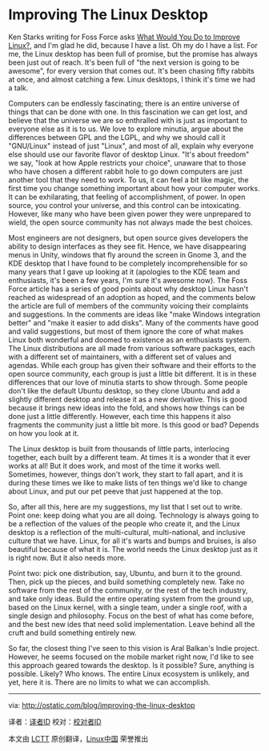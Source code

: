 Improving The Linux Desktop
================================================================================
Ken Starks writing for Foss Force asks [What Would You Do to Improve Linux?][1], and I'm glad he did, because I have a list. Oh my do I have a list. For me, the Linux desktop has been full of promise, but the promise has always been just out of reach. It's been full of "the next version is going to be awesome", for every version that comes out. It's been chasing fifty rabbits at once, and almost catching a few. Linux desktops, I think it's time we had a talk.

Computers can be endlessly fascinating; there is an entire universe of things that can be done with one. In this fascination we can get lost, and believe that the universe we are so enthralled with is just as important to everyone else as it is to us. We love to explore minutia, argue about the differences between GPL and the LGPL, and why we should call it "GNU/Linux" instead of just "Linux", and most of all, explain why everyone else should use our favorite flavor of desktop Linux. "It's about freedom" we say, "look at how Apple restricts your choice", unaware that to those who have chosen a different rabbit hole to go down computers are just another tool that they need to work. To us, it can feel a bit like magic, the first time you change something important about how your computer works. It can be exhilarating, that feeling of accomplishment, of power. In open source, you control your universe, and this control can be intoxicating. However, like many who have been given power they were unprepared to wield, the open source community has not always made the best choices.

Most engineers are not designers, but open source gives developers the ability to design interfaces as they see fit. Hence, we have disappearing menus in Unity, windows that fly around the screen in Gnome 3, and the KDE desktop that I have found to be completely incomprehensible for so many years that I gave up looking at it (apologies to the KDE team and enthusiasts, it's been a few years, I'm sure it's awesome now). The Foss Force article has a series of good points about why desktop Linux hasn't reached as widespread of an adoption as hoped, and the comments below the article are full of members of the community voicing their complaints and suggestions. In the comments are ideas like "make Windows integration better" and "make it easier to add disks". Many of the comments have good and valid suggestions, but most of them ignore the core of what makes Linux both wonderful and doomed to existence as an enthusiasts system. The Linux distributions are all made from various software packages, each with a different set of maintainers, with a different set of values and agendas. While each group has given their software and their efforts to the open source community, each group is just a little bit different. It is in these differences that our love of minutia starts to show through. Some people don't like the default Ubuntu desktop, so they clone Ubuntu and add a slightly different desktop and release it as a new derivative. This is good because it brings new ideas into the fold, and shows how things can be done just a little differently. However, each time this happens it also fragments the community just a little bit more. Is this good or bad? Depends on how you look at it.

The Linux desktop is built from thousands of little parts, interlocing together, each built by a different team. At times it is a wonder that it ever works at all! But it does work, and most of the time it works well. Sometimes, however, things don't work, they start to fall apart, and it is during these times we like to make lists of ten things we'd like to change about Linux, and put our pet peeve that just happened at the top.

So, after all this, here are my suggestions, my list that I set out to write. Point one: keep doing what you are all doing. Technology is always going to be a reflection of the values of the people who create it, and the Linux desktop is a reflection of the multi-cultural, multi-national, and inclusive culture that we have. Linux, for all it's warts and bumps and bruises, is also beautiful because of what it is. The world needs the Linux desktop just as it is right now. But it also needs more.

Point two: pick one distribution, say, Ubuntu, and burn it to the ground. Then, pick up the pieces, and build something completely new. Take no software from the rest of the community, or the rest of the tech industry, and take only ideas. Build the entire operating system from the ground up, based on the Linux kernel, with a single team, under a single roof, with a single design and philosophy. Focus on the best of what has come before, and the best new ides that need solid implementation. Leave behind all the cruft and build something entirely new.

So far, the closest thing I've seen to this vision is Aral Balkan's Indie project. However, he seems focused on the mobile market right now, I'd like to see this approach geared towards the desktop. Is it possible? Sure, anything is possible. Likely? Who knows. The entire Linux ecosystem is unlikely, and yet, here it is. There are no limits to what we can accomplish.

--------------------------------------------------------------------------------

via: http://ostatic.com/blog/improving-the-linux-desktop

译者：[译者ID](https://github.com/译者ID) 校对：[校对者ID](https://github.com/校对者ID)

本文由 [LCTT](https://github.com/LCTT/TranslateProject) 原创翻译，[Linux中国](http://linux.cn/) 荣誉推出

[1]:http://fossforce.com/2014/04/what-would-you-do-to-improve-linux/
